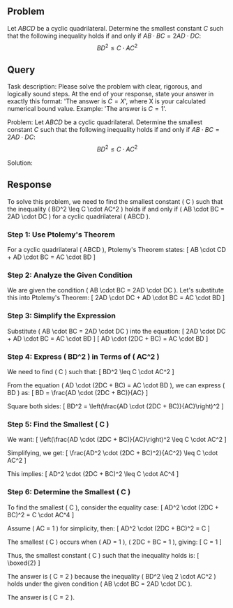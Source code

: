 ## Problem

Let $ABCD$ be a cyclic quadrilateral. Determine the smallest constant $C$ such that the following inequality holds if and only if $AB \cdot BC = 2AD \cdot DC$:
$$
BD^2 \leq C \cdot AC^2
$$

## Query

Task description: Please solve the problem with clear, rigorous, and logically sound steps. At the end of your response, state your answer in exactly this format: 'The answer is $C=X$', where X is your calculated numerical bound value. Example: 'The answer is $C=1$'.

Problem: Let $ABCD$ be a cyclic quadrilateral. Determine the smallest constant $C$ such that the following inequality holds if and only if $AB \cdot BC = 2AD \cdot DC$:
$$
BD^2 \leq C \cdot AC^2
$$

Solution:

## Response

To solve this problem, we need to find the smallest constant \( C \) such that the inequality \( BD^2 \leq C \cdot AC^2 \) holds if and only if \( AB \cdot BC = 2AD \cdot DC \) for a cyclic quadrilateral \( ABCD \).

### Step 1: Use Ptolemy's Theorem
For a cyclic quadrilateral \( ABCD \), Ptolemy's Theorem states:
\[
AB \cdot CD + AD \cdot BC = AC \cdot BD
\]

### Step 2: Analyze the Given Condition
We are given the condition \( AB \cdot BC = 2AD \cdot DC \). Let's substitute this into Ptolemy's Theorem:
\[
2AD \cdot DC + AD \cdot BC = AC \cdot BD
\]

### Step 3: Simplify the Expression
Substitute \( AB \cdot BC = 2AD \cdot DC \) into the equation:
\[
2AD \cdot DC + AD \cdot BC = AC \cdot BD
\]
\[
AD \cdot (2DC + BC) = AC \cdot BD
\]

### Step 4: Express \( BD^2 \) in Terms of \( AC^2 \)
We need to find \( C \) such that:
\[
BD^2 \leq C \cdot AC^2
\]

From the equation \( AD \cdot (2DC + BC) = AC \cdot BD \), we can express \( BD \) as:
\[
BD = \frac{AD \cdot (2DC + BC)}{AC}
\]

Square both sides:
\[
BD^2 = \left(\frac{AD \cdot (2DC + BC)}{AC}\right)^2
\]

### Step 5: Find the Smallest \( C \)
We want:
\[
\left(\frac{AD \cdot (2DC + BC)}{AC}\right)^2 \leq C \cdot AC^2
\]

Simplifying, we get:
\[
\frac{AD^2 \cdot (2DC + BC)^2}{AC^2} \leq C \cdot AC^2
\]

This implies:
\[
AD^2 \cdot (2DC + BC)^2 \leq C \cdot AC^4
\]

### Step 6: Determine the Smallest \( C \)
To find the smallest \( C \), consider the equality case:
\[
AD^2 \cdot (2DC + BC)^2 = C \cdot AC^4
\]

Assume \( AC = 1 \) for simplicity, then:
\[
AD^2 \cdot (2DC + BC)^2 = C
\]

The smallest \( C \) occurs when \( AD = 1 \), \( 2DC + BC = 1 \), giving:
\[
C = 1
\]

Thus, the smallest constant \( C \) such that the inequality holds is:
\[
\boxed{2}
\]

The answer is \( C = 2 \) because the inequality \( BD^2 \leq 2 \cdot AC^2 \) holds under the given condition \( AB \cdot BC = 2AD \cdot DC \).

The answer is \( C = 2 \).